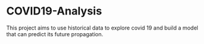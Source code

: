 # COVID19-Analysis
This project aims to use historical data to explore covid 19 and build a model that can predict its future propagation.
